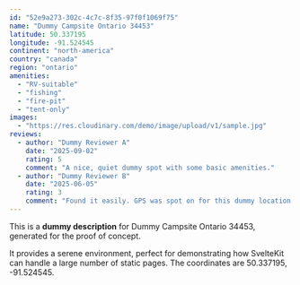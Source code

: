 ```yaml
---
id: "52e9a273-302c-4c7c-8f35-97f0f1069f75"
name: "Dummy Campsite Ontario 34453"
latitude: 50.337195
longitude: -91.524545
continent: "north-america"
country: "canada"
region: "ontario"
amenities:
  - "RV-suitable"
  - "fishing"
  - "fire-pit"
  - "tent-only"
images:
  - "https://res.cloudinary.com/demo/image/upload/v1/sample.jpg"
reviews:
  - author: "Dummy Reviewer A"
    date: "2025-09-02"
    rating: 5
    comment: "A nice, quiet dummy spot with some basic amenities."
  - author: "Dummy Reviewer B"
    date: "2025-06-05"
    rating: 3
    comment: "Found it easily. GPS was spot on for this dummy location."
---
```


This is a **dummy description** for Dummy Campsite Ontario 34453, generated for the proof of concept.

It provides a serene environment, perfect for demonstrating how SvelteKit can handle a large number of static pages. The coordinates are 50.337195, -91.524545.
